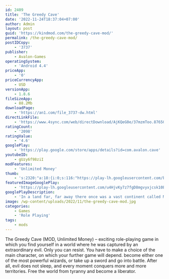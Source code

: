 ```yaml
---
id: 2409
title: 'The Greedy Cave'
date: '2022-11-24T18:37:04+07:00'
author: Admin
layout: post
guid: 'https://kindmod.com/the-greedy-cave-mod/'
permalink: /the-greedy-cave-mod/
postIDCopy:
    - '3737'
publisher:
    - Avalon-Games
operatingSystem:
    - 'Android 4.4'
priceApp:
    - '0'
priceCurrencyApp:
    - USD
versionApp:
    - 1.8.6
fileSizeApp:
    - 88.2Mb
downloadPage:
    - 'https://an1.com/file_3737-dw.html'
directLinkFile:
    - 'https://www.4sync.com/web/directDownload/AjKQeG0e/37mzmToo.87650fced50a52adeea1faf2ac2cfa2e'
ratingCount:
    - '2098'
ratingValue:
    - '4.6'
googlePlay:
    - 'https://play.google.com/store/apps/details?id=com.avalon.cave'
youtubeID:
    - gUzy6f98ziI
modFeatures:
    - 'Unlimited Money'
thumb:
    - 's:2320:"a:18:{i:0;s:116:"https://play-lh.googleusercontent.com/bzHcXZxvkXQJfPOj6qkHOom2yZm9b8tFhL5pHGRv4uAYEV1yF8ZxRDiRYBZ3raDiLJeF=w526-h296";i:1;s:114:"https://play-lh.googleusercontent.com/4neGhzggyXdTi9eXKnAXg__3f6goHVDx6IZvryiEucoa9M4_5EGUcep7F8kCn-JuJQ=w526-h296";i:2;s:116:"https://play-lh.googleusercontent.com/ha7jzSxz89fpBwONDQ-QGAxgSdZXTt6SyD03kvuzFKXiuAi5p2Y0TTwq5kmY-WlfkLiM=w526-h296";i:3;s:116:"https://play-lh.googleusercontent.com/xCeFTbGYvx_qXziOW7CR9K8nO8AQqsoNbN4Aj-J_R3b9KvoHuHFyWiGWTddf6Tcwx41q=w526-h296";i:4;s:114:"https://play-lh.googleusercontent.com/juVUMh-09mmYSL1bLpFyGwbOfDmrcNBEZBuwhaZrY6HrJRNg05NXOxBaOhlHBcSW1w=w526-h296";i:5;s:115:"https://play-lh.googleusercontent.com/s-W84uStUNgst-9Yt96RJ9LgctgfWbSlhO8rKXWyfDx5ZbfWicHd58dgS8xA7qAJDXI=w526-h296";i:6;s:115:"https://play-lh.googleusercontent.com/ktLj-a9htfu86VczWpbn0VxeUlAQ3RBV-fAp8G2p-0Jl-V6aNzibhEIL9iRGxzCg7R4=w526-h296";i:7;s:116:"https://play-lh.googleusercontent.com/f0IkY50xdLRoqRDIeMU0Dw9Zs3RiKOg5QEhKQtiUY36axuv5kNG8qzNL2oAngwcmRdv2=w526-h296";i:8;s:114:"https://play-lh.googleusercontent.com/wVANJiebuaucfZvCqxFTQMAn36zhYzDYtIuHcpNdQ5fnuUBpTNXGGY4VPEuShsdVvQ=w526-h296";i:9;s:115:"https://play-lh.googleusercontent.com/PREXePA094LsfnRGFl5iI0nCynUOJllNDcAmT38a1pwGjR0yOPGSWmyiCavNpiNBxSo=w526-h296";i:10;s:115:"https://play-lh.googleusercontent.com/tuvJVzcNcjj_clVXfPdCnCAhVQuUaQlzulxFl9i7vyFumgc8BC2ZHdCUnywJ29DWpsU=w526-h296";i:11;s:114:"https://play-lh.googleusercontent.com/QBHXcjbgXgXKaU2emPbYNuAYTaNPvzgxQ_JJDaxwIg7pxtPIb1_reZ0bQl7Q2ZKZzw=w526-h296";i:12;s:116:"https://play-lh.googleusercontent.com/CeTsptpO1Li4e6y3dahVEdubydsHLygNfMpn3gFfo449XCoPMzOVNuDhdupxKkqUiZAz=w526-h296";i:13;s:115:"https://play-lh.googleusercontent.com/BxYum5aQX23g8WCL2MghzWaq-ybi5AFrKE_gt5942aFBKBy7Sbth1gwz5IAgfiGWTXk=w526-h296";i:14;s:115:"https://play-lh.googleusercontent.com/GoEQTG9tvTeN_bckYqZX09keZGHigY360sWf10WeMqBQPEkSPRbaV2ifNxk7Gp88Kag=w526-h296";i:15;s:116:"https://play-lh.googleusercontent.com/Bc2rVUffL3A5vbf2BBC2od9_NlDdj0RGYLUVY3gZegncYcBJvZCCtTd8mrwbT7JFsUkv=w526-h296";i:16;s:114:"https://play-lh.googleusercontent.com/2Oz10RfwgtuTTtWK22HQrnxwzm0KKz1Dadl_zBNo8wgxx8w5c21D6L2RvZkCU7Lvvw=w526-h296";i:17;s:115:"https://play-lh.googleusercontent.com/rDDKew34fVIkImnXDYGG_dQDZcz7AezJ2rqpDsnq5E5irYJxK8vO4kMk9CcPdumbAW8=w526-h296";}";'
featuredImageGooglePlay:
    - 'https://play-lh.googleusercontent.com/u4HjvKy7z7fgD8mgvyxjcsk10E0RcZoxODeSm1Qc5Uw-INJDh_eE7qIAP0K4yz_Zsw'
googlePlayDescription:
    - 'In a land far, far away there once was a vast continent called Milton. It was a land where the power of rule came by the sword and the arcane, where Men who devoted themselves to the blade or to magecraft, could become the finest warriors, wisest wizards or the greatest adventurers. In this land, there are several kingdoms divided by borders but united through history. Countless stories of alliances, upheaval, and moments of peace bedeck this tapestry, but that is a tale for another day.Our story begins in a remote kingdom to the north, Iblis, an obscure and oft-forgotten place. It is a wild and barren land, a place where its people scrape a living from the earth, mining minerals for the lords of the south. On occasion, adventurers would stop by for the night but never linger. Until one day, a fledgling adventurer lost his way and stumbled into a hole. The story might have ended then had he not come back, but return he did, with sacks of gold and glittering treasure.Like a fierce gale from the north, news of his fame and fortune fanned across the kingdoms overnight, and kings sent their bravest warriors and adventurers to clear the cavern of monsters in search of treasure. Even peasants wanting a part of this newfound wealth partook in these expeditions. In no time at all, a bustling town had sprung up in this forgotten place. People set up camps, and formed their own groups to explore the cave. Clever merchants not missing this opportunity, built taverns and shops near the cave, selling equipment and potions to eager adventurers. At first everything seemed fine. As explorers delved into the caves, they encountered new creatures and discovered new treasures. Mysteries continued to poured forth from the cave, yet nobody knew where the source of the secrets lay. However, as the explorations continued, the balance of wealth beyond the cave began to waver, and cracks appeared among those adventurers who had previously worked arm-in-arm. The latecomers or weak, limited to wandering the upper levels of the cave, could only watch as the veteran adventurers brought treasure after treasure from the deep. They began harboring dark thoughts as they watched the veteran adventurers grow arrogant from their largesse, ordering people around, hoarding secrets from the rest. The place became a festering pool of suspicions and greed, mired in jealous rage.'
image: /wp-content/uploads/2022/11/the-greedy-cave-mod.jpg
categories:
    - Games
    - 'Role Playing'
tags:
    - mods
---
```


The Greedy Cave (MOD, Unlimited Money) – exciting role-playing game in which you find yourself in a world where he was captured by an extraordinary evil. Only you can resist. You have to make a choice of the main character, on which your further game will depend. become either one of the most powerful wizards, or take up a sword and go into battle. After all, evil does not sleep, and every moment conquers more and more territories. Free the world from tyranny and become a liberator.